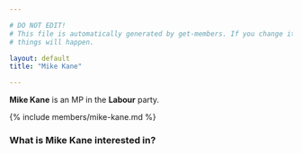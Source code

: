 ```yaml
---

# DO NOT EDIT!
# This file is automatically generated by get-members. If you change it, bad
# things will happen.

layout: default
title: "Mike Kane"

---
```


**Mike Kane** is an MP in the **Labour** party.

{% include members/mike-kane.md %}

### What is Mike Kane interested in?


